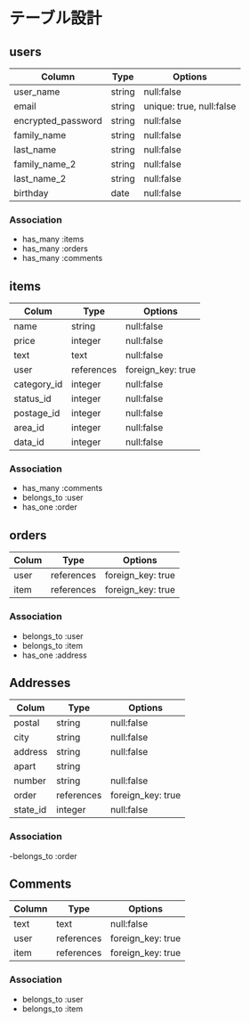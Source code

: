 # テーブル設計

## users

| Column              | Type   | Options                  |
| ------------------- | ------ | ------------------------ |
| user_name           | string | null:false               |
| email               | string | unique: true, null:false |
| encrypted_password  | string | null:false               |
| family_name         | string | null:false               |
| last_name           | string | null:false               |
| family_name_2       | string | null:false               |
| last_name_2         | string | null:false               |
| birthday            | date   | null:false               | 

### Association

- has_many :items
- has_many :orders
- has_many :comments


## items

| Colum       | Type          | Options           |
| ----------- | --------------| ----------------- |
| name        | string        | null:false        |
| price       | integer       | null:false        |
| text        | text          | null:false        |
| user        | references    | foreign_key: true |
| category_id | integer       | null:false        |
| status_id   | integer       | null:false        |
| postage_id      | integer       | null:false        |
| area_id     | integer       | null:false        |
| data_id     | integer       | null:false        |

### Association

- has_many :comments
- belongs_to :user
- has_one :order


## orders

| Colum   | Type          | Options           |
| ------- | ------------- | ----------------- |
| user    | references    | foreign_key: true |
| item    | references    | foreign_key: true |

### Association

- belongs_to :user
- belongs_to :item
- has_one :address


## Addresses

| Colum     | Type          | Options           |
| ----------| ------------- | ----------------- |
| postal    | string        | null:false        |
| city      | string        | null:false        |
| address   | string        | null:false        |
| apart     | string        |                   |
| number    | string        | null:false        |
| order     | references    | foreign_key: true |
| state_id  | integer       | null:false        |

### Association

-belongs_to :order


## Comments

| Column    | Type          | Options           |
| --------- | ------------- | ----------------- |
| text      | text          | null:false        |
| user      | references    | foreign_key: true |
| item      | references    | foreign_key: true |

### Association

- belongs_to :user
- belongs_to :item